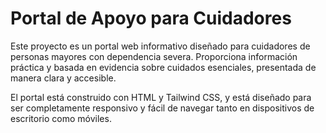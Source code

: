# Portal de Apoyo para Cuidadores

Este proyecto es un portal web informativo diseñado para cuidadores de personas mayores con dependencia severa. Proporciona información práctica y basada en evidencia sobre cuidados esenciales, presentada de manera clara y accesible.

El portal está construido con HTML y Tailwind CSS, y está diseñado para ser completamente responsivo y fácil de navegar tanto en dispositivos de escritorio como móviles.
